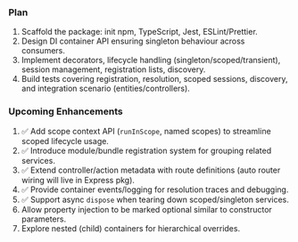 ### Plan

1. Scaffold the package: init npm, TypeScript, Jest, ESLint/Prettier.
2. Design DI container API ensuring singleton behaviour across consumers.
3. Implement decorators, lifecycle handling (singleton/scoped/transient), session management, registration lists, discovery.
4. Build tests covering registration, resolution, scoped sessions, discovery, and integration scenario (entities/controllers).

### Upcoming Enhancements

1. ✅ Add scope context API (`runInScope`, named scopes) to streamline scoped lifecycle usage.
2. ✅ Introduce module/bundle registration system for grouping related services.
3. ✅ Extend controller/action metadata with route definitions (auto router wiring will live in Express pkg).
4. ✅ Provide container events/logging for resolution traces and debugging.
5. ✅ Support async `dispose` when tearing down scoped/singleton services.
6. Allow property injection to be marked optional similar to constructor parameters.
7. Explore nested (child) containers for hierarchical overrides.

